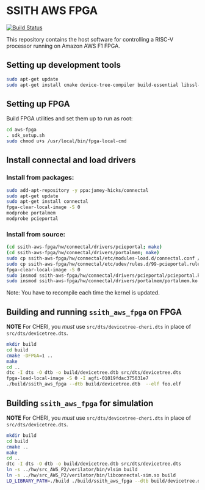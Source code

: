 # SSITH AWS FPGA

[![Build Status](https://travis-ci.org/acceleratedtech/ssith-aws-fpga.svg?branch=master)](https://travis-ci.org/acceleratedtech/ssith-aws-fpga)

This repository contains the host software for controlling a RISC-V processor running on Amazon AWS F1 FPGA.

## Setting up development tools

```bash
sudo apt-get update
sudo apt-get install cmake device-tree-compiler build-essential libssl-dev libcurl4-openssl-dev libsdl-dev libelf-dev
```

## Setting up FPGA

Build FPGA utilities and set them up to run as root:

```bash
cd aws-fpga
. sdk_setup.sh
sudo chmod u+s /usr/local/bin/fpga-local-cmd
```

## Install connectal and load drivers

### Install from packages:

```bash
sudo add-apt-repository -y ppa:jamey-hicks/connectal
sudo apt-get update
sudo apt-get install connectal
fpga-clear-local-image -S 0
modprobe portalmem
modprobe pcieportal
```

### Install from source:

```bash
(cd ssith-aws-fpga/hw/connectal/drivers/pcieportal; make)
(cd ssith-aws-fpga/hw/connectal/drivers/portalmem; make)
sudo cp ssith-aws-fpga/hw/connectal/etc/modules-load.d/connectal.conf /etc/modules-load.d
sudo cp ssith-aws-fpga/hw/connectal/etc/udev/rules.d/99-pcieportal.rules /etc/udev/rules.d/99-pcieportal.rules
fpga-clear-local-image -S 0
sudo insmod ssith-aws-fpga/hw/connectal/drivers/pcieportal/pcieportal.ko
sudo insmod ssith-aws-fpga/hw/connectal/drivers/portalmem/portalmem.ko
```

Note: You have to recompile each time the kernel is updated.

## Building and running `ssith_aws_fpga` on FPGA

**NOTE** For CHERI, you *must* use `src/dts/devicetree-cheri.dts` in place of `src/dts/devicetree.dts`.

```bash
mkdir build
cd build
cmake -DFPGA=1 ..
make
cd ..
dtc -I dts -O dtb -o build/devicetree.dtb src/dts/devicetree.dts
fpga-load-local-image -S 0 -I agfi-01019fdac375031e7
./build/ssith_aws_fpga --dtb build/devicetree.dtb  --elf foo.elf
```

## Building `ssith_aws_fpga` for simulation

**NOTE** For CHERI, you *must* use `src/dts/devicetree-cheri.dts` in place of `src/dts/devicetree.dts`.

```bash
mkdir build
cd build
cmake ..
make
cd ..
dtc -I dts -O dtb -o build/devicetree.dtb src/dts/devicetree.dts
ln -s ../hw/src_AWS_P2/verilator/bin/vlsim build
ln -s ../hw/src_AWS_P2/verilator/bin/libconnectal-sim.so build
LD_LIBRARY_PATH=./build ./build/ssith_aws_fpga --dtb build/devicetree.dtb  --elf foo.elf
```
